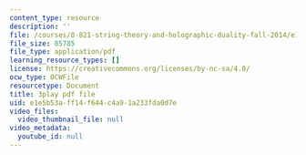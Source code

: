 ```yaml
---
content_type: resource
description: ''
file: /courses/8-821-string-theory-and-holographic-duality-fall-2014/e1e5b53aff14f644c4a91a233fda0d7e_hIvrYfwUyZQ.pdf
file_size: 85785
file_type: application/pdf
learning_resource_types: []
license: https://creativecommons.org/licenses/by-nc-sa/4.0/
ocw_type: OCWFile
resourcetype: Document
title: 3play pdf file
uid: e1e5b53a-ff14-f644-c4a9-1a233fda0d7e
video_files:
  video_thumbnail_file: null
video_metadata:
  youtube_id: null
---
```

